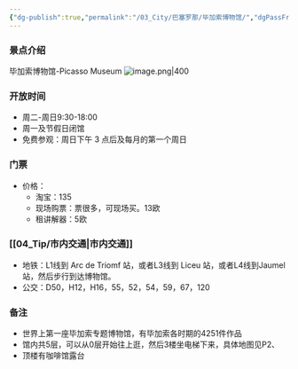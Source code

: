```yaml
---
{"dg-publish":true,"permalink":"/03_City/巴塞罗那/毕加索博物馆/","dgPassFrontmatter":true}
---
```


### 景点介绍
毕加索博物馆-Picasso Museum
![image.png|400](https://obsidan-1314364309.cos.ap-beijing.myqcloud.com/obsidan/20250304001911730.png)

### 开放时间
+ 周二-周日9:30-18:00
+ 周一及节假日闭馆
+ 免费参观：周日下午 3 点后及每月的第一个周日
### 门票
+ 价格：
	+ 淘宝：135
	+ 现场购票：票很多，可现场买。13欧
	+ 租讲解器：5欧
### [[04_Tip/市内交通\|市内交通]]
+ 地铁：L1线到 Arc de Triomf 站，或者L3线到 Liceu 站，或者L4线到Jaumel站，然后步行到达博物馆。
+ 公交：D50，H12，H16，55，52，54，59，67，120
### 备注
+ 世界上第一座毕加索专题博物馆，有毕加索各时期的4251件作品
+ 馆内共5层，可以从0层开始往上逛，然后3楼坐电梯下来，具体地图见P2、
+ 顶楼有咖啡馆露台
